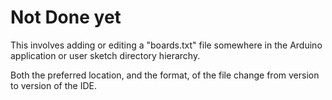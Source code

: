 # Not Done yet #

This involves adding or editing a "boards.txt" file somewhere in the Arduino application or user sketch directory hierarchy.

Both the preferred location, and the format, of the file change from version to version of the IDE.